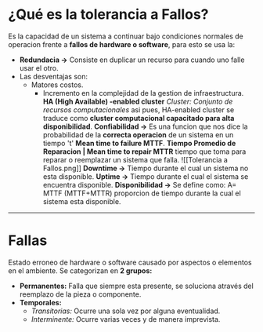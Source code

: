 # ¿Qué es la tolerancia a Fallos?
Es la capacidad de un sistema a continuar bajo condiciones normales de operacion frente a **fallos de hardware o software**, para esto se usa la:
- **Redundacia ->** Consiste en duplicar un recurso para cuando uno falle usar el otro.
- Las desventajas son:
	- Matores costos.
		- Incremento en la complejidad de la gestion de infraestructura.
**HA (High Available) -enabled cluster** *Cluster: Conjunto de recursos computacionales* asi pues, HA-enabled cluster se traduce como **cluster computacional capacitado para alta disponibilidad**. 
**Confiabilidad ->** Es una funcion que nos dice la probabilidad de la **correcta operacion** de un sistema en un tiempo 't' **Mean time to failure MTTF**.
**Tiempo Promedio de Reparacion | Mean time to repair MTTR** tiempo que toma para reparar o reemplazar un sistema que falla.
![[Tolerancia a Fallos.png]]
**Downtime ->** Tiempo durante el cual un sistema no esta disponible.
**Uptime ->** Tiempo durante el cual el sistema se encuentra disponible.
**Disponibilidad ->** Se define como: A= MTTF (MTTF+MTTR) proporcion de tiempo durante la cual el sistema esta disponible.
***
# Fallas
Estado erroneo de hardware o software causado por aspectos o elementos en el ambiente. Se categorizan en **2 grupos:**
- **Permanentes:** Falla que siempre esta presente, se soluciona através del reemplazo de la pieza o componente.
- **Temporales:**
	- *Transitorias:* Ocurre una sola vez por alguna eventualidad.
	- *Interminente:* Ocurre varias veces y de manera imprevista.